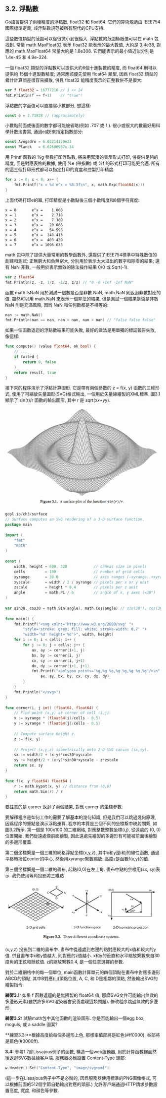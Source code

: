 ## 3.2. 浮點數

Go語言提供了兩種精度的浮點數, float32 和 float64. 它們的算術規范由 IEEE754 國際標準定義, 該浮點數規范被所有現代的CPU支持.

這些數值類型的范圍可以從很微小到很鉅大. 浮點數的范圍極限值可以在 matn 包找到. 常量 math.MaxFloat32 表示 float32 能表示的最大數值, 大約是 3.4e38, 對應的 math.MaxFloat64 常量大約是 1.8e308. 它們能表示的最小值近似分别是1.4e-45 和 4.9e-324.

一個 float32 類型的浮點數可以提供大約6個十進製數的精度, 而 float64 則可以提供約 15個十進製數精度; 通常應該優先使用 float64 類型, 因爲 float32 類型的纍計計算誤差很容易擴散, 併且 float32 能精度表示的正整數併不是很大:

```Go
var f float32 = 16777216 // 1 << 24
fmt.Println(f == f+1)    // "true"!
```

浮點數的字面值可以直接寫小數部分, 想這樣:

```Go
const e = 2.71828 // (approximately)
```

小數點前面或後面的數字都可能被省略(例如 .707 或 1.). 很小或很大的數最好用科學計數法書寫, 通過e或E來指定指數部分:

```Go
const Avogadro = 6.02214129e23 
const Planck   = 6.62606957e-34 
```


用 Printf 函數的 %g 參數打印浮點數, 將采用緊湊的表示形式打印, 併提供足夠的精度, 但是對應表格的數據, 使用 %e (帶指數) 或 %f 的形式打印可能更合適. 所有的這三個打印形式都可以指定打印的寬度和控製打印精度.

```Go
for x := 0; x < 8; x++ {
	fmt.Printf("x = %d e^x = %8.3f\n", x, math.Exp(float64(x)))
}
```

上面代碼打印e的冪, 打印精度是小數點後三個小數精度和8個字符寬度:

```
x = 0       e^x =    1.000
x = 1       e^x =    2.718
x = 2       e^x =    7.389
x = 3       e^x =   20.086
x = 4       e^x =   54.598
x = 5       e^x =  148.413
x = 6       e^x =  403.429
x = 7       e^x = 1096.633
```

math 包中除了提供大量常用的數學函數外, 還提供了IEEE754標準中特殊數值的創建和測試: 正無窮大和負無窮大, 分别用於表示太大溢出的數字和除零的結果; 還有 NaN 非數, 一般用於表示無效的除法操作結果 0/0 或 Sqrt(-1).

```Go
var z float64
fmt.Println(z, -z, 1/z, -1/z, z/z) // "0 -0 +Inf -Inf NaN"
```

函數 math.IsNaN 用於測試一個數是否是非數 NaN, math.NaN 則返迴非數對應的值. 雖然可以用 math.NaN 來表示一個非法的結果, 但是測試一個結果是否是非數 NaN 則是充滿風險, 因爲 NaN 和任何數都是不相等的:

```Go
nan := math.NaN()
fmt.Println(nan == nan, nan < nan, nan > nan) // "false false false"
```

如果一個函數返迴的浮點數結果可能失敗, 最好的做法是用單獨的標誌報告失敗, 像這樣:

```Go
func compute() (value float64, ok bool) {
	// ...
	if failed {
		return 0, false
	}
	return result, true
}
```

接下來的程序演示了浮點計算圖形. 它是帶有兩個參數的 z = f(x, y) 函數的三維形式, 使用了可縮放矢量圖形(SVG)格式輸出, 一個用於矢量線繪製的XML標準. 圖3.1顯示了 sin(r)/r 函數的輸出圖形, 其中 r 是 sqrt(x*x+y*y).

![](../images/ch3-01.png)


```Go
gopl.io/ch3/surface
// Surface computes an SVG rendering of a 3-D surface function.
package main

import (
	"fmt"
	"math"
)

const (
	width, height = 600, 320            // canvas size in pixels
	cells         = 100                 // number of grid cells
	xyrange       = 30.0                // axis ranges (-xyrange..+xyrange)
	xyscale       = width / 2 / xyrange // pixels per x or y unit
	zscale        = height * 0.4        // pixels per z unit
	angle         = math.Pi / 6         // angle of x, y axes (=30°)
)

var sin30, cos30 = math.Sin(angle), math.Cos(angle) // sin(30°), cos(30°)

func main() {
	fmt.Printf("<svg xmlns='http://www.w3.org/2000/svg' "+
		"style='stroke: grey; fill: white; stroke-width: 0.7' "+
		"width='%d' height='%d'>", width, height)
	for i := 0; i < cells; i++ {
		for j := 0; j < cells; j++ {
			ax, ay := corner(i+1, j)
			bx, by := corner(i, j)
			cx, cy := corner(i, j+1)
			dx, dy := corner(i+1, j+1)
			fmt.Printf("<polygon points='%g,%g %g,%g %g,%g %g,%g'/>\n",
				ax, ay, bx, by, cx, cy, dx, dy)
		}
	}
	fmt.Println("</svg>")
}

func corner(i, j int) (float64, float64) {
	// Find point (x,y) at corner of cell (i,j).
	x := xyrange * (float64(i)/cells - 0.5)
	y := xyrange * (float64(j)/cells - 0.5)

	// Compute surface height z.
	z := f(x, y)

	// Project (x,y,z) isometrically onto 2-D SVG canvas (sx,sy).
	sx := width/2 + (x-y)*cos30*xyscale
	sy := height/2 + (x+y)*sin30*xyscale - z*zscale
	return sx, sy
}

func f(x, y float64) float64 {
	r := math.Hypot(x, y) // distance from (0,0)
	return math.Sin(r) / r
}
```

要註意的是 corner 返迴了兩個結果, 對應 corner 的坐標參數.

要解釋程序是如何工作的需要了解基本的幾何知識, 但是我們可以跳過幾何原理, 因爲程序的重點是演示浮點運算. 程序的本質是三個不同的坐標繫中映射關繫, 如圖3.2所示. 第一個是 100x100 的二維網格, 對應整數整數坐標(i,j), 從遠處的 (0, 0) 位置開始. 我們從遠處像前面繪製, 因此遠處先繪製的多邊形有可能被前面後繪製的多邊形覆蓋.

第二個坐標繫是一個三維的網格浮點坐標(x,y,z), 其中x和y是i和j的線性函數, 通過平移轉換位center的中心, 然後用xyrange繫數縮放. 高度z是函數f(x,y)的值.

第三個坐標繫是一個二維的畵布, 起點(0,0)在左上角. 畵布中點的坐標用(sx, sy)表示. 我們使用等角投影將三維點

![](../images/ch3-02.png)

(x,y,z) 投影到二維的畵布中. 畵布中從遠處到右邊的點對應較大的x值和較大的y值. 併且畵布中x和y值越大, 則對應的z值越小. x和y的垂直和水平縮放繫數來自30度角的正絃和餘絃值. z的縮放繫數0.4, 是一個任意選擇的參數.

對於二維網格中的每一個單位, main函數計算單元的四個頂點在畵布中對應多邊形ABCD的頂點, 其中B對應(i,j)頂點位置, A, C, 和 D是相鄰的頂點, 然後輸出SVG的繪製指令.

**練習3.1:** 如果 f 函數返迴的是無限製的 float64 值, 那麽SVG文件可能輸出無效的<polygon>多邊形元素(雖然許多SVG渲染器會妥善處理這類問題). 脩改程序跳過無效的多邊形.

**練習3.2:** 試驗math包中其他函數的渲染圖形. 你是否能輸出一個egg box, moguls, 或 a saddle 圖案?

**練習3.3:**根據高度給每個多邊形上色, 那樣峯值部將是紅色(#ff0000), 谷部將是藍色(#0000ff).

**3.4:** 參考1.7節Lissajous例子的函數, 構造一個web服務器, 用於計算函數麴面然後返迴SVG數據給客戶端. 服務器必鬚設置 Content-Type 頭部:

```Go
w.Header().Set("Content-Type", "image/svg+xml")
```

(這一步在Lissajous例子中不是必鬚的, 因爲服務器使用標準的PNG圖像格式, 可以根據前面的512個字節自動輸出對應的頭部.) 允許客戶端通過HTTP請求參數設置高度, 寬度, 和顔色等參數.


